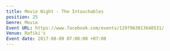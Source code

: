 ```yaml
---
title: Movie Night - The Intouchables
position: 25
Genre: Movie
Event URL: https://www.facebook.com/events/1297963013648531/
Venue: Rafiki's
Event date: 2017-08-09 07:00:00 +07:00
---
```


